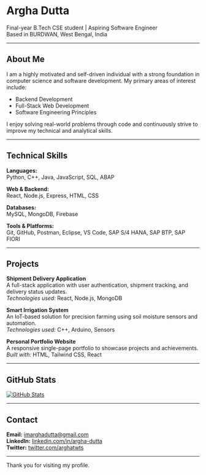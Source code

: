 # Argha Dutta

Final-year B.Tech CSE student | Aspiring Software Engineer  
Based in BURDWAN, West Bengal, India

---

## About Me

I am a highly motivated and self-driven individual with a strong foundation in computer science and software development. My primary areas of interest include:

- Backend Development
- Full-Stack Web Development
- Software Engineering Principles

I enjoy solving real-world problems through code and continuously strive to improve my technical and analytical skills.

---

## Technical Skills

**Languages:**  
Python, C++, Java, JavaScript, SQL, ABAP

**Web & Backend:**  
React, Node.js, Express, HTML, CSS

**Databases:**  
MySQL, MongoDB, Firebase

**Tools & Platforms:**  
Git, GitHub, Postman, Eclipse, VS Code, SAP S/4 HANA, SAP BTP, SAP FIORI


---

## Projects

**Shipment Delivery Application**  
A full-stack application with user authentication, shipment tracking, and delivery status updates.  
*Technologies used:* React, Node.js, MongoDB

**Smart Irrigation System**  
An IoT-based solution for precision farming using soil moisture sensors and automation.  
*Technologies used:* C++, Arduino, Sensors

**Personal Portfolio Website**  
A responsive single-page portfolio to showcase projects and achievements.  
*Built with:* HTML, Tailwind CSS, React

---

## GitHub Stats

[![GitHub Stats](https://github-readme-stats.vercel.app/api?username=Argha-Dutta&show_icons=true&hide_title=true&theme=default)](https://github.com/Argha-Dutta)

---

## Contact

**Email:** imarghadutta@gmail.com  
**LinkedIn:** [linkedin.com/in/argha-dutta](https://www.linkedin.com/in/argha-dutta)  
**Twitter:** [twitter.com/arghatwts](https://twitter.com/arghatwts)

---

Thank you for visiting my profile.

